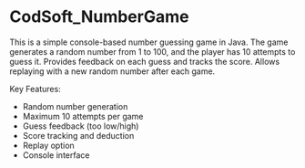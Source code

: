 # CodSoft_NumberGame
This is a simple console-based number guessing game in Java. The game generates a random number from 1 to 100, and the player has 10 attempts to guess it. Provides feedback on each guess and tracks the score. Allows replaying with a new random number after each game.

Key Features:
- Random number generation
- Maximum 10 attempts per game
- Guess feedback (too low/high)
- Score tracking and deduction
- Replay option
- Console interface
